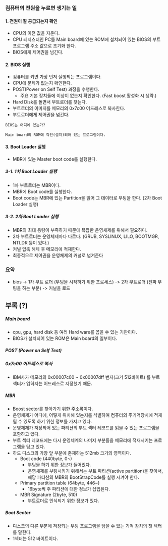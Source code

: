 ### 컴퓨터의 전원을 누르면 생기는 일

#### 1. 전원이 잘 공급되는지 확인
* CPU의 이전 값을 지운다.
* CPU 레지스터인 PC를 Main board에 있는 ROM에 설치되어 있는 BIOS의 부트 프로그램 주소 값으로 초기화 한다.
* BIOS에게 제어권을 넘긴다.

#### 2. BIOS 실행
* 컴퓨터를 키면 가장 먼저 실행되는 프로그램이다.
* CPU에 문제가 없는지 확인한다.
* POST(Power on Self Test) 과정을 수행한다. 
  * 주요 기본 장치들에 이상이 없는지 확인한다. (Fast boost 활성화 시 생략.)
* Hard Disk를 돌면서 부트로더를 찾는다.
* 부트로더의 이미지를 메모리의 0x7c00 어드레스로 복사한다.
* 부트로더에게 제어권을 넘긴다.
```
BIOS는 어디에 있는가?

Main board의 ROM에 각인(설치)되어 있는 프로그램이다.
```

#### 3. Boot Loader 실행
* MBR에 있는 Master boot code를 실행한다.

##### 3-1. 1차 Boot Loader 실행
* 1차 부트로더는 MBR이다.
* MBR에 Boot code를 실행한다.
* Boot code는 MBR에 있는 Partition을 읽어 그 데이터로 부팅을 한다. (2차 Boot Loader 실행)

##### 3-2. 2차 Boot Loader 실행
* MBR의 최대 용량이 부족하기 때문에 복잡한 운영체제를 위해서 필요하다.
* 2차 부트로더는 운영체제마다 다르다. (GRUB, SYSLINUX, LILO, BOOTMGR, NTLDR 등이 있다.) 
* 커널 압축 해제 후 메모리에 적재한다.
* 최종적으로 제어권을 운영체제의 커널로 넘겨준다

### 요약
* bios -> 1차 부트 로더 (부팅을 시작하기 위한 프로세스) -> 2차 부트로더 (진짜 부팅을 하는 부분) -> 커널을 로드


## 부록 (?)
##### Main board
* cpu, gpu, hard disk 등 여러 Hard ware를 꼽을 수 있는 기판이다.
* BIOS가 설치되어 있는 ROM은 Main board의 일부이다.
##### POST (Power on Self Test)
##### 0x7c00 어드레스로 복사
* IBM사가 메모리의 0x00007c00 ~ 0x00007dff 번지(크기 512바이트) 를 부트 섹터가 읽혀지는 어드레스로 지정했기 때문.
##### MBR
* Boost sector를 찾아가기 위한 주소록이다.
* 운영체제가 어디에, 어떻게 위치해 있는지를 식별하여 컴퓨터의 주기억장치에 적재될 수 있도록 하기 위한 정보를 가지고 있다.
* 운영체제가 저장되어 있는 파티션의 부트 섹터 레코드를 읽을 수 있는 프로그램을 포함하고 있다.
* 부트 섹터 레코드에는 다시 운영체계의 나머지 부분들을 메모리에 적재시키는 프로그램을 담고 있다.
* 하드 디스크의 가장 앞 부분에 존재하는 512mb 크기의 영역이다.
  * Boot code (440byte, 0~)
    * 부팅을 하기 위한 정보가 들어있다.
    * 운영체제를 부팅시키기 위해서는 부트 파티션(active partition)을 찾아서, 해당 파티션의 MBR의 BootStrapCode를 실행 시켜야 한다.
  * Primary partition table (64byte, 446~)
    * 16byte씩 주 파티션에 대한 정보가 삽입된다.
  * MBR Signature (2byte, 510)
    * 부트로더로 인식되기 위한 정보가 있다.
##### Boot Sector
* 디스크의 다른 부분에 저장되는 부팅 프로그램을 담을 수 있는 기억 장치의 첫 섹터를 말한다.
* 1섹터는 512 바이트이다.